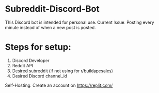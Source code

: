 # Subreddit-Discord-Bot
This Discord bot is intended for personal use.
Current Issue: Posting every minute instead of when a new post is posted.

# Steps for setup:
1. Discord Developer
2. Reddit API
3. Desired subreddit (if not using for r/buildapcsales)
4. Desired Discord channel_id

Self-Hosting:
Create an account on https://replit.com/
